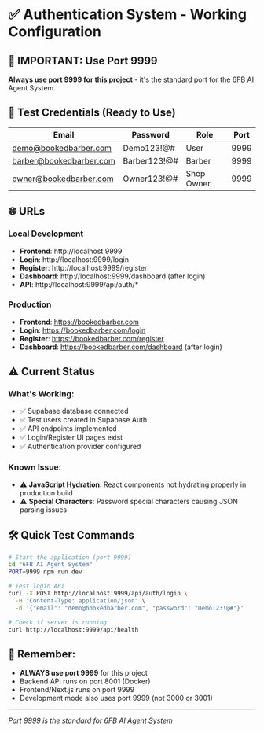 # ✅ Authentication System - Working Configuration

## 🎯 IMPORTANT: Use Port 9999

**Always use port 9999 for this project** - it's the standard port for the 6FB AI Agent System.

## 🔐 Test Credentials (Ready to Use)

| Email | Password | Role | Port |
|-------|----------|------|------|
| demo@bookedbarber.com | Demo123!@# | User | 9999 |
| barber@bookedbarber.com | Barber123!@# | Barber | 9999 |
| owner@bookedbarber.com | Owner123!@# | Shop Owner | 9999 |

## 🌐 URLs

### Local Development
- **Frontend**: http://localhost:9999
- **Login**: http://localhost:9999/login
- **Register**: http://localhost:9999/register
- **Dashboard**: http://localhost:9999/dashboard (after login)
- **API**: http://localhost:9999/api/auth/*

### Production
- **Frontend**: https://bookedbarber.com
- **Login**: https://bookedbarber.com/login
- **Register**: https://bookedbarber.com/register
- **Dashboard**: https://bookedbarber.com/dashboard (after login)

## ⚠️ Current Status

### What's Working:
- ✅ Supabase database connected
- ✅ Test users created in Supabase Auth
- ✅ API endpoints implemented
- ✅ Login/Register UI pages exist
- ✅ Authentication provider configured

### Known Issue:
- ⚠️ **JavaScript Hydration**: React components not hydrating properly in production build
- ⚠️ **Special Characters**: Password special characters causing JSON parsing issues

## 🛠️ Quick Test Commands

```bash
# Start the application (port 9999)
cd "6FB AI Agent System"
PORT=9999 npm run dev

# Test login API
curl -X POST http://localhost:9999/api/auth/login \
  -H "Content-Type: application/json" \
  -d '{"email": "demo@bookedbarber.com", "password": "Demo123!@#"}'

# Check if server is running
curl http://localhost:9999/api/health
```

## 📝 Remember:
- **ALWAYS use port 9999** for this project
- Backend API runs on port 8001 (Docker)
- Frontend/Next.js runs on port 9999
- Development mode also uses port 9999 (not 3000 or 3001)

---
*Port 9999 is the standard for 6FB AI Agent System*